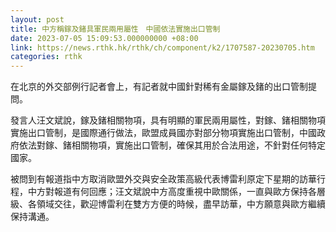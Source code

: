 ```yaml
---
layout: post
title: 中方稱鎵及鍺具軍民兩用屬性　中國依法實施出口管制
date: 2023-07-05 15:09:53.000000000 +08:00
link: https://news.rthk.hk/rthk/ch/component/k2/1707587-20230705.htm
categories: rthk
---
```


在北京的外交部例行記者會上，有記者就中國針對稀有金屬鎵及鍺的出口管制提問。

發言人汪文斌說，鎵及鍺相關物項，具有明顯的軍民兩用屬性，對鎵、鍺相關物項實施出口管制，是國際通行做法，歐盟成員國亦對部分物項實施出口管制，中國政府依法對鎵、鍺相關物項，實施出口管制，確保其用於合法用途，不針對任何特定國家。

被問到有報道指中方取消歐盟外交與安全政策高級代表博雷利原定下星期的訪華行程，中方對報道有何回應；汪文斌說中方高度重視中歐關係，一直與歐方保持各層級、各領域交往，歡迎博雷利在雙方方便的時候，盡早訪華，中方願意與歐方繼續保持溝通。
